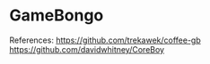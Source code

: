 # GameBongo

References:
https://github.com/trekawek/coffee-gb
https://github.com/davidwhitney/CoreBoy
